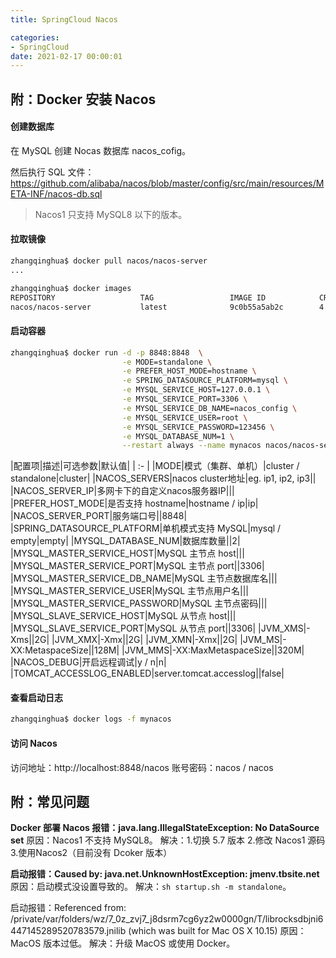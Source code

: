 ```yaml
---
title: SpringCloud Nacos

categories:
- SpringCloud
date: 2021-02-17 00:00:01
---
```


## 附：Docker 安装 Nacos
#### 创建数据库
在 MySQL 创建 Nocas 数据库 nacos_cofig。

然后执行 SQL 文件：https://github.com/alibaba/nacos/blob/master/config/src/main/resources/META-INF/nacos-db.sql

> Nacos1 只支持 MySQL8 以下的版本。

#### 拉取镜像
```bash
zhangqinghua$ docker pull nacos/nacos-server
...

zhangqinghua$ docker images
REPOSITORY                   TAG                 IMAGE ID            CREATED             SIZE
nacos/nacos-server           latest              9c0b55a5ab2c        4 weeks ago         935MB
```

#### 启动容器
```bash
zhangqinghua$ docker run -d -p 8848:8848  \
                         -e MODE=standalone \
                         -e PREFER_HOST_MODE=hostname \
                         -e SPRING_DATASOURCE_PLATFORM=mysql \
                         -e MYSQL_SERVICE_HOST=127.0.0.1 \
                         -e MYSQL_SERVICE_PORT=3306 \
                         -e MYSQL_SERVICE_DB_NAME=nacos_config \
                         -e MYSQL_SERVICE_USER=root \
                         -e MYSQL_SERVICE_PASSWORD=123456 \
                         -e MYSQL_DATABASE_NUM=1 \
                         --restart always --name mynacos nacos/nacos-server
```

|配置项|描述|可选参数|默认值|
| :- |
|MODE|模式（集群、单机）|cluster / standalone|cluster|
|NACOS_SERVERS|nacos cluster地址|eg. ip1, ip2, ip3||
|NACOS_SERVER_IP|多网卡下的自定义nacos服务器IP|||
|PREFER_HOST_MODE|是否支持 hostname|hostname / ip|ip|
|NACOS_SERVER_PORT|服务端口号||8848|
|SPRING_DATASOURCE_PLATFORM|单机模式支持 MySQL|mysql / empty|empty|
|MYSQL_DATABASE_NUM|数据库数量||2|
|MYSQL_MASTER_SERVICE_HOST|MySQL 主节点 host|||
|MYSQL_MASTER_SERVICE_PORT|MySQL 主节点 port||3306|
|MYSQL_MASTER_SERVICE_DB_NAME|MySQL 主节点数据库名|||
|MYSQL_MASTER_SERVICE_USER|MySQL 主节点用户名|||
|MYSQL_MASTER_SERVICE_PASSWORD|MySQL 主节点密码|||
|MYSQL_SLAVE_SERVICE_HOST|MySQL 从节点 host|||
|MYSQL_SLAVE_SERVICE_PORT|MySQL 从节点 port||3306|
|JVM_XMS|-Xms||2G|
|JVM_XMX|-Xmx||2G|
|JVM_XMN|-Xmx||2G|
|JVM_MS|-XX:MetaspaceSize||128M|
|JVM_MMS|-XX:MaxMetaspaceSize||320M|
|NACOS_DEBUG|开启远程调试|y / n|n|
|TOMCAT_ACCESSLOG_ENABLED|server.tomcat.accesslog||false|
#### 查看启动日志
```bash
zhangqinghua$ docker logs -f mynacos
```

#### 访问 Nacos
访问地址：http://localhost:8848/nacos
账号密码：nacos / nacos

## 附：常见问题
**Docker 部署 Nacos 报错：java.lang.IllegalStateException: No DataSource set**
原因：Nacos1 不支持 MySQL8。
解决：1.切换 5.7 版本 2.修改 Nacos1 源码 3.使用Nacos2（目前没有 Dcoker 版本）

**启动报错：Caused by: java.net.UnknownHostException: jmenv.tbsite.net**
原因：启动模式没设置导致的。
解决：`sh startup.sh -m standalone`。

启动报错：Referenced from: /private/var/folders/wz/7_0z_zvj7_j8dsrm7cg6yz2w0000gn/T/librocksdbjni6447145289520783579.jnilib (which was built for Mac OS X 10.15)
原因：MacOS 版本过低。
解决：升级 MacOS 或使用 Docker。